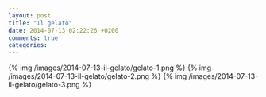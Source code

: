 ```yaml
---
layout: post
title: "Il gelato"
date: 2014-07-13 02:22:26 +0200
comments: true
categories: 
---
```

{% img /images/2014-07-13-il-gelato/gelato-1.png %}
{% img /images/2014-07-13-il-gelato/gelato-2.png %}
{% img /images/2014-07-13-il-gelato/gelato-3.png %}
